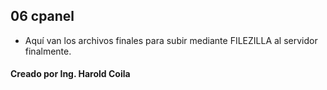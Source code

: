 
## 06 cpanel
- Aquí van los archivos finales para subir mediante FILEZILLA al servidor finalmente.

#### Creado por Ing. Harold Coila
